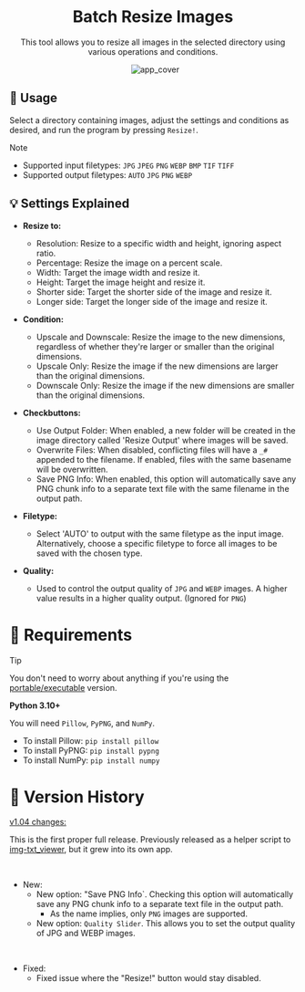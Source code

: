 <h1 align="center">Batch Resize Images</h1>

<p align="center">This tool allows you to resize all images in the selected directory using various operations and conditions.</p>

<p align="center">
  <img src="https://github.com/Nenotriple/batch_resize_images/assets/70049990/e63253d7-5185-464e-92ea-fc985f1aa9ce" alt="app_cover">
</p>


## 📝 Usage

Select a directory containing images, adjust the settings and conditions as desired, and run the program by pressing `Resize!`.

> [!NOTE]
> - Supported input filetypes: `JPG` `JPEG` `PNG` `WEBP` `BMP` `TIF` `TIFF`
> - Supported output filetypes: `AUTO` `JPG` `PNG` `WEBP`


## 💡 Settings Explained

- **Resize to:**
  - Resolution: Resize to a specific width and height, ignoring aspect ratio.
  - Percentage: Resize the image on a percent scale.
  - Width: Target the image width and resize it.
  - Height: Target the image height and resize it.
  - Shorter side: Target the shorter side of the image and resize it.
  - Longer side: Target the longer side of the image and resize it.

- **Condition:**
  - Upscale and Downscale: Resize the image to the new dimensions, regardless of whether they're larger or smaller than the original dimensions.
  - Upscale Only: Resize the image if the new dimensions are larger than the original dimensions.
  - Downscale Only: Resize the image if the new dimensions are smaller than the original dimensions.

- **Checkbuttons:**
  - Use Output Folder: When enabled, a new folder will be created in the image directory called 'Resize Output' where images will be saved.
  - Overwrite Files: When disabled, conflicting files will have a `_#` appended to the filename. If enabled, files with the same basename will be overwritten.
  - Save PNG Info: When enabled, this option will automatically save any PNG chunk info to a separate text file with the same filename in the output path.

- **Filetype:**
  - Select 'AUTO' to output with the same filetype as the input image. Alternatively, choose a specific filetype to force all images to be saved with the chosen type.

- **Quality:**
  - Used to control the output quality of `JPG` and `WEBP` images. A higher value results in a higher quality output. (Ignored for `PNG`)


# 🚩 Requirements

> [!TIP]
> You don't need to worry about anything if you're using the [portable/executable](https://github.com/Nenotriple/batch_resize_images/releases?q=executable&expanded=true) version.

**Python 3.10+**

You will need `Pillow`, `PyPNG`, and `NumPy`.

 - To install Pillow: `pip install pillow`
 - To install PyPNG: `pip install pypng` 
 - To install NumPy: `pip install numpy`


# 📜 Version History

[v1.04 changes:](https://github.com/Nenotriple/batch_resize_images/releases/tag/v1.04)

This is the first proper full release. Previously released as a helper script to [img-txt_viewer](https://github.com/Nenotriple/img-txt_viewer), but it grew into its own app.

<br>

  - New:
    - New option: "Save PNG Info`. Checking this option will automatically save any PNG chunk info to a separate text file in the output path.
      - As the name implies, only `PNG` images are supported.
    - New option: `Quality Slider`. This allows you to set the output quality of JPG and WEBP images.

<br>

  - Fixed:
    - Fixed issue where the "Resize!" button would stay disabled.
